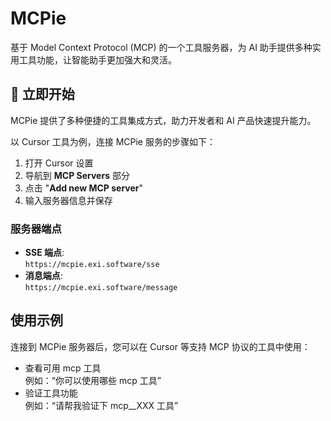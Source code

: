 # MCPie

基于 Model Context Protocol (MCP) 的一个工具服务器，为 AI 助手提供多种实用工具功能，让智能助手更加强大和灵活。

## 🚀 立即开始

MCPie 提供了多种便捷的工具集成方式，助力开发者和 AI 产品快速提升能力。

以 Cursor 工具为例，连接 MCPie 服务的步骤如下：

1. 打开 Cursor 设置
2. 导航到 **MCP Servers** 部分
3. 点击 "**Add new MCP server**"
4. 输入服务器信息并保存

### 服务器端点

- **SSE 端点**:  
  `https://mcpie.exi.software/sse`
- **消息端点**:  
  `https://mcpie.exi.software/message`

## 使用示例

连接到 MCPie 服务器后，您可以在 Cursor 等支持 MCP 协议的工具中使用：

- 查看可用 mcp 工具  
  例如：“你可以使用哪些 mcp 工具”
- 验证工具功能  
  例如：“请帮我验证下 mcp__XXX 工具”